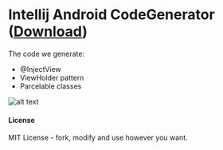 # Intellij Android CodeGenerator ([Download](https://github.com/kurganec/intellij-android-codegenerator/raw/master/intellij-android-codegenerator.zip))

The code we generate:
* @InjectView
* ViewHolder pattern
* Parcelable classes

![alt text][screenshot]

[screenshot]: https://raw.github.com/kurganec/intellij-android-codegenerator/master/img.png "Logo Title Text 2"

#### License
MIT License - fork, modify and use however you want.
